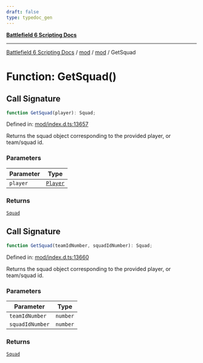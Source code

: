 ```yaml
---
draft: false
type: typedoc_gen
---
```


[**Battlefield 6 Scripting Docs**](../../../_index.md)

***

[Battlefield 6 Scripting Docs](../../../_index.md) / [mod](../../_index.md) / [mod](../_index.md) / GetSquad

# Function: GetSquad()

## Call Signature

```ts
function GetSquad(player): Squad;
```

Defined in: [mod/index.d.ts:13657](https://github.com/battlefield-portal-community/portal-docs/blob/6d87e21c5922a3efb03c634dbe98e5fe6e797672/generators/santiago/mod/index.d.ts#L13657)

Returns the squad object corresponding to the provided player, or team/squad id.

### Parameters

| Parameter | Type |
| ------ | ------ |
| `player` | [`Player`](../Player/_index.md) |

### Returns

[`Squad`](../Squad/_index.md)

## Call Signature

```ts
function GetSquad(teamIdNumber, squadIdNumber): Squad;
```

Defined in: [mod/index.d.ts:13660](https://github.com/battlefield-portal-community/portal-docs/blob/6d87e21c5922a3efb03c634dbe98e5fe6e797672/generators/santiago/mod/index.d.ts#L13660)

Returns the squad object corresponding to the provided player, or team/squad id.

### Parameters

| Parameter | Type |
| ------ | ------ |
| `teamIdNumber` | `number` |
| `squadIdNumber` | `number` |

### Returns

[`Squad`](../Squad/_index.md)
